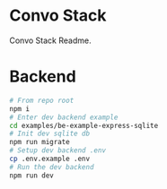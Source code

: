 # Convo Stack

Convo Stack Readme.

# Backend

```bash
# From repo root
npm i
# Enter dev backend example
cd examples/be-example-express-sqlite
# Init dev sqlite db
npm run migrate
# Setup dev backend .env
cp .env.example .env
# Run the dev backend
npm run dev
```